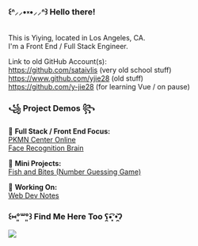 ### ꒰ᐢ⸝⸝•༝•⸝⸝ᐢ꒱ Hello there! 

This is Yiying, located in Los Angeles, CA. <br />
I'm a Front End / Full Stack Engineer. 

Link to old GitHub Account(s): <br />
https://github.com/sataivlis (very old school stuff) <br />
https://www.github.com/yjie28 (old stuff) <br />
https://github.com/y-jie28 (for learning Vue / on pause)

<!--
**yjie10/yjie10** is a ✨ _special_ ✨ repository because its `README.md` (this file) appears on your GitHub profile.

Here are some ideas to get you started:

- 🔭 I’m currently working on ...
- 🌱 I’m currently learning ...
- 👯 I’m looking to collaborate on ...
- 🤔 I’m looking for help with ...
- 💬 Ask me about ...
- 📫 How to reach me: ...
- 😄 Pronouns: ...
- ⚡ Fun fact: ...
-->

### ꧁ Project Demos ꧂
🦊 __Full Stack / Front End Focus:__ <br />
[PKMN Center Online](https://pkmn-centerol.herokuapp.com/) <br />
[Face Recognition Brain](https://facerecog-brn.herokuapp.com)

🐰 __Mini Projects:__ <br />
[Fish and Bites (Number Guessing Game)](https://yjie28.github.io/fish-and-bite/)

🦋 __Working On:__ <br />
[Web Dev Notes](https://yjie10.github.io/webdev-review/)

###  ꒰⑅°͈꒳​°͈꒱ Find Me Here Too ʕ̯•͡ˑ͓•̯᷅ʔ ​​​
<a href="https://linkedin.com/in/yjie28">
  <img src="https://img.shields.io/badge/linkedin-%230077B5.svg?&style=for-the-badge&logo=linkedin&logoColor=white">
</a>

<!-- #### ~~Totally Unnecessary Information~~ but ... •͈˽ •͈
English / 中文 (Chinese) / 日本語 (Japanese) OK. -->
